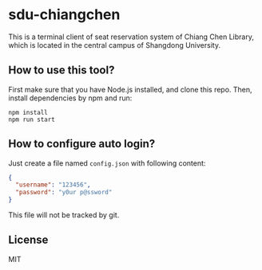 # sdu-chiangchen

This is a terminal client of seat reservation system of Chiang Chen Library,
which is located in the central campus of Shangdong University.

## How to use this tool?

First make sure that you have Node.js installed, and clone this repo.
Then, install dependencies by npm and run:

```shell
npm install
npm run start
```

## How to configure auto login?

Just create a file named `config.json` with following content:

```json
{
  "username": "123456",
  "password": "y0ur p@ssword"
}
```

This file will not be tracked by git.

## License

MIT